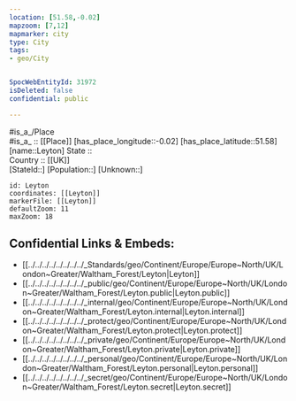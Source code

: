 ```yaml
---
location: [51.58,-0.02] 
mapzoom: [7,12] 
mapmarker: city 
type: City
tags:
- geo/City


SpocWebEntityId: 31972
isDeleted: false
confidential: public

---
```

#is_a_/Place  
#is_a_ :: [[Place]] 
[has_place_longitude::-0.02] 
[has_place_latitude::51.58] 
[name::Leyton] 
State ::  
Country :: [[UK]]  
[StateId::] 
[Population::] 
[Unknown::] 


```leaflet
id: Leyton
coordinates: [[Leyton]] 
markerFile: [[Leyton]] 
defaultZoom: 11 
maxZoom: 18
```


## Confidential Links & Embeds: 
- [[../../../../../../../../_Standards/geo/Continent/Europe/Europe~North/UK/London~Greater/Waltham_Forest/Leyton|Leyton]] 
- [[../../../../../../../../_public/geo/Continent/Europe/Europe~North/UK/London~Greater/Waltham_Forest/Leyton.public|Leyton.public]] 
- [[../../../../../../../../_internal/geo/Continent/Europe/Europe~North/UK/London~Greater/Waltham_Forest/Leyton.internal|Leyton.internal]] 
- [[../../../../../../../../_protect/geo/Continent/Europe/Europe~North/UK/London~Greater/Waltham_Forest/Leyton.protect|Leyton.protect]] 
- [[../../../../../../../../_private/geo/Continent/Europe/Europe~North/UK/London~Greater/Waltham_Forest/Leyton.private|Leyton.private]] 
- [[../../../../../../../../_personal/geo/Continent/Europe/Europe~North/UK/London~Greater/Waltham_Forest/Leyton.personal|Leyton.personal]] 
- [[../../../../../../../../_secret/geo/Continent/Europe/Europe~North/UK/London~Greater/Waltham_Forest/Leyton.secret|Leyton.secret]] 
